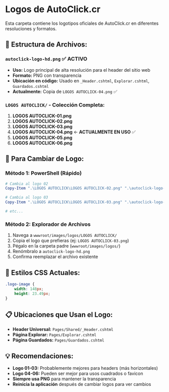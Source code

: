 # Logos de AutoClick.cr

Esta carpeta contiene los logotipos oficiales de AutoClick.cr en diferentes resoluciones y formatos.

## 📁 Estructura de Archivos:

### `autoclick-logo-hd.png` ✅ **ACTIVO**
- **Uso:** Logo principal de alta resolución para el header del sitio web
- **Formato:** PNG con transparencia
- **Ubicación en código:** Usado en `_Header.cshtml`, `Explorar.cshtml`, `Guardados.cshtml`
- **Actualmente:** Copia de `LOGOS AUTOCLICK-04.png` ✅

### `LOGOS AUTOCLICK/` - Colección Completa:
1. **LOGOS AUTOCLICK-01.png** 
2. **LOGOS AUTOCLICK-02.png** 
3. **LOGOS AUTOCLICK-03.png**
4. **LOGOS AUTOCLICK-04.png** ← **ACTUALMENTE EN USO** ✅
5. **LOGOS AUTOCLICK-05.png**
6. **LOGOS AUTOCLICK-06.png**

## 🔄 Para Cambiar de Logo:

### Método 1: PowerShell (Rápido)
```powershell
# Cambia al logo 02
Copy-Item ".\LOGOS AUTOCLICK\LOGOS AUTOCLICK-02.png" ".\autoclick-logo-hd.png"

# Cambia al logo 03  
Copy-Item ".\LOGOS AUTOCLICK\LOGOS AUTOCLICK-03.png" ".\autoclick-logo-hd.png"

# etc...
```

### Método 2: Explorador de Archivos
1. Navega a `wwwroot/images/logos/LOGOS AUTOCLICK/`
2. Copia el logo que prefieras (ej: `LOGOS AUTOCLICK-03.png`)
3. Pégalo en la carpeta padre (`wwwroot/images/logos/`)
4. Renómbralo a `autoclick-logo-hd.png`
5. Confirma reemplazar el archivo existente

## 🎨 Estilos CSS Actuales:

```css
.logo-image {
    width: 148px;
    height: 23.49px;
}
```

## 📋 Ubicaciones que Usan el Logo:

- **Header Universal:** `Pages/Shared/_Header.cshtml`
- **Página Explorar:** `Pages/Explorar.cshtml` 
- **Página Guardados:** `Pages/Guardados.cshtml`

## 💡 Recomendaciones:

- **Logo 01-03:** Probablemente mejores para headers (más horizontales)
- **Logo 04-06:** Pueden ser mejor para usos cuadrados o favicon
- **Siempre usa PNG** para mantener la transparencia
- **Reinicia la aplicación** después de cambiar logos para ver cambios
